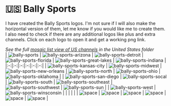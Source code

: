 🇺🇸 Bally Sports
===============
I have created the Bally Sports logos. I'm not sure if I will also make the horizontal version of them, let me know if you would like me to create them. I also need to check if there are any additional logos like plus and extra channels. Click on each logo to open it and get a working png link.
   

*See the full [mosaic list view of US channels][] in the United States folder*  
| ![bally-sports] | ![bally-sports-arizona] | ![bally-sports-detroit] | ![bally-sports-florida] | ![bally-sports-great-lakes] | ![bally-sports-indiana] |
|:-:|:-:|:-:|:-:|:-:|:-:|
| ![bally-sports-kansas-city] | ![bally-sports-midwest] | ![bally-sports-new-orleans] | ![bally-sports-north] | ![bally-sports-ohio] | ![bally-sports-oklahoma] |
| ![bally-sports-san-diego] | ![bally-sports-socal] | ![bally-sports-south] | ![bally-sports-southeast] | ![bally-sports-southwest] | ![bally-sports-sun] |
| ![bally-sports-west] | ![bally-sports-winsconsin] |  |  |  |  |
| ![space] | ![space] | ![space] | ![space] | ![space] | ![space] | 

[bally-sports]:https://raw.githubusercontent.com/cybertsotsi/tv/master/countries/united-states/bally-sports-us.png
[bally-sports-arizona]:https://raw.githubusercontent.com/cybertsotsi/tv/master/countries/united-states/bally-sports-arizona-us.png
[bally-sports-detroit]:https://raw.githubusercontent.com/cybertsotsi/tv/master/countries/united-states/bally-sports-detroit-us.png
[bally-sports-florida]:https://raw.githubusercontent.com/cybertsotsi/tv/master/countries/united-states/bally-sports-florida-us.png
[bally-sports-great-lakes]:https://raw.githubusercontent.com/cybertsotsi/tv/master/countries/united-states/bally-sports-great-lakes-us.png
[bally-sports-indiana]:https://raw.githubusercontent.com/cybertsotsi/tv/master/countries/united-states/bally-sports-indiana-us.png
[bally-sports-kansas-city]:https://raw.githubusercontent.com/cybertsotsi/tv/master/countries/united-states/bally-sports-kansas-city-us.png
[bally-sports-midwest]:https://raw.githubusercontent.com/cybertsotsi/tv/master/countries/united-states/bally-sports-midwest-us.png
[bally-sports-new-orleans]:https://raw.githubusercontent.com/cybertsotsi/tv/master/countries/united-states/bally-sports-new-orleans-us.png
[bally-sports-north]:https://raw.githubusercontent.com/cybertsotsi/tv/master/countries/united-states/bally-sports-north-us.png
[bally-sports-ohio]:https://raw.githubusercontent.com/cybertsotsi/tv/master/countries/united-states/bally-sports-ohio-us.png
[bally-sports-oklahoma]:https://raw.githubusercontent.com/cybertsotsi/tv/master/countries/united-states/bally-sports-oklahoma-us.png
[bally-sports-san-diego]:https://raw.githubusercontent.com/cybertsotsi/tv/master/countries/united-states/bally-sports-san-diego-us.png
[bally-sports-socal]:https://raw.githubusercontent.com/cybertsotsi/tv/master/countries/united-states/bally-sports-socal-us.png
[bally-sports-south]:https://raw.githubusercontent.com/cybertsotsi/tv/master/countries/united-states/bally-sports-south-us.png
[bally-sports-southeast]:https://raw.githubusercontent.com/cybertsotsi/tv/master/countries/united-states/bally-sports-southeast-us.png
[bally-sports-southwest]:https://raw.githubusercontent.com/cybertsotsi/tv/master/countries/united-states/bally-sports-southwest-us.png
[bally-sports-sun]:https://raw.githubusercontent.com/cybertsotsi/tv/master/countries/united-states/bally-sports-sun-us.png
[bally-sports-west]:https://raw.githubusercontent.com/cybertsotsi/tv/master/countries/united-states/bally-sports-west-us.png
[bally-sports-winsconsin]:https://raw.githubusercontent.com/cybertsotsi/tv/master/countries/united-states/bally-sports-winsconsin-us.png

[space]:https://github.com/cybertsotsi/tv/blob/master/misc/%CE%A9/space-1500.png

[mosaic list view of US channels]: https://github.com/cybertsotsi/tv/blob/master/countries/united-states/0_all-logos-mosaic-us.md "mosaic list view of US channels"
